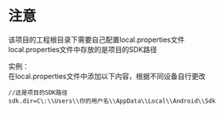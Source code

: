 # 注意

该项目的工程根目录下需要自己配置local.properties文件  
local.properties文件中存放的是项目的SDK路径  
  
实例：  
在local.properties文件中添加以下内容，根据不同设备自行更改  
```
//这是项目的SDK路径
sdk.dir=C\:\\Users\\你的用户名\\AppData\\Local\\Android\\Sdk
```